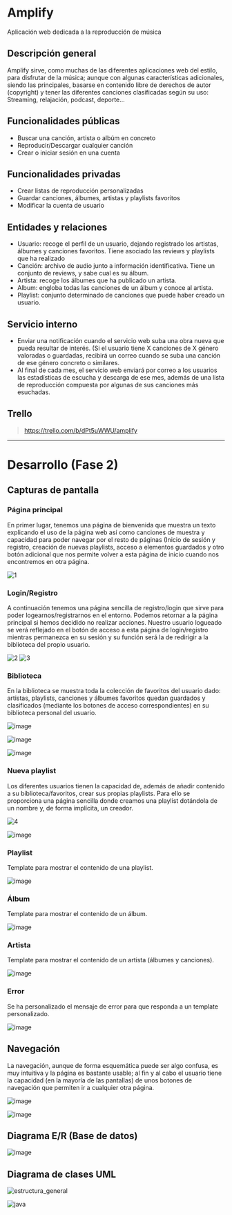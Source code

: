 # Amplify
Aplicación web dedicada a la reproducción de música

## Descripción general
Amplify sirve, como muchas de las diferentes aplicaciones web del estilo, para disfrutar de la música; aunque con algunas características adicionales, siendo las principales, basarse en contenido libre de derechos de autor (copyright) y tener las diferentes canciones clasificadas según su uso: Streaming, relajación, podcast, deporte...

## Funcionalidades públicas
- Buscar una canción, artista o albúm en concreto
- Reproducir/Descargar cualquier canción
- Crear o iniciar sesión en una cuenta

## Funcionalidades privadas
- Crear listas de reproducción personalizadas
- Guardar canciones, álbumes, artistas y playlists favoritos
- Modificar la cuenta de usuario

## Entidades y relaciones
- Usuario: recoge el perfil de un usuario, dejando registrado los artistas, álbumes y canciones favoritos. Tiene asociado las reviews y playlists que ha realizado
- Canción: archivo de audio junto a información identificativa. Tiene un conjunto de reviews, y sabe cual es su álbum.
- Artista: recoge los álbumes que ha publicado un artista.
- Album: engloba todas las canciones de un álbum y conoce al artista.
- Playlist: conjunto determinado de canciones que puede haber creado un usuario.

## Servicio interno
- Enviar una notificación cuando el servicio web suba una obra nueva que pueda resultar de interés. (Si el usuario tiene X canciones de X género valoradas o guardadas, recibirá un correo cuando se suba una canción de ese género concreto o similares. 
- Al final de cada mes, el servicio web enviará por correo a los usuarios las estadísticas de escucha y descarga de ese mes, además de una lista de reproducción compuesta por algunas de sus canciones más esuchadas. 
  
## Trello
> https://trello.com/b/dPt5uWWU/amplify

---
      
# Desarrollo (Fase 2)
## Capturas de pantalla 
### Página principal
En primer lugar, tenemos una página de bienvenida que muestra un texto explicando el uso de la página web así como canciones de muestra y capacidad para poder navegar por el resto de páginas (Inicio de sesión y registro, creación de nuevas playlists, acceso a elementos guardados y otro botón adicional que nos permite volver a esta página de inicio cuando nos encontremos en otra página.

![1](https://user-images.githubusercontent.com/56352638/155112327-7e1e3217-50aa-41ba-a04c-83599aad1cb8.png)

### Login/Registro
A continuación tenemos una página sencilla de registro/login que sirve para poder logearnos/registrarnos en el entorno. Podemos retornar a la página principal si hemos decidido no realizar acciones. Nuestro usuario logueado se verá reflejado en el botón de acceso a esta página de login/registro mientras permanezca en su sesión y su función será la de redirigir a la biblioteca del propio usuario.

![2](https://user-images.githubusercontent.com/56352638/155112833-7d3fee78-4416-4489-a38d-0e6516229b49.png)
![3](https://user-images.githubusercontent.com/56352638/155113001-0910d236-dad1-4fda-8f83-087dcbced3c9.png)

### Biblioteca
En la biblioteca se muestra toda la colección de favoritos del usuario dado: artistas, playlists, canciones y álbumes favoritos quedan guardados y clasificados (mediante los botones de acceso correspondientes) en su biblioteca personal del usuario.

![image](https://user-images.githubusercontent.com/56352638/155113339-f22cce47-22a0-4ac4-b729-e0903ad23566.png)

![image](https://user-images.githubusercontent.com/56352638/155113726-78ccd7d9-f427-492a-8525-c01d8f6ab00e.png)

![image](https://user-images.githubusercontent.com/56352638/155113864-2faabdd9-eb52-4f03-be60-9f82e2233eac.png)

### Nueva playlist
Los diferentes usuarios tienen la capacidad de, además de añadir contenido a su biblioteca/favoritos, crear sus propias playlists. Para ello se proporciona una página sencilla donde creamos una playlist dotándola de un nombre y, de forma implícita, un creador.

![4](https://user-images.githubusercontent.com/56352638/155114403-a36c78ad-e6e5-4850-83d3-f9bf1f41a8e1.png)

![image](https://user-images.githubusercontent.com/56352638/155114383-e1b816c4-924e-4ceb-a99a-200e0c306e90.png)

### Playlist
Template para mostrar el contenido de una playlist.

![image](https://user-images.githubusercontent.com/56352638/155116072-89efed42-577b-4e32-ac5f-5fc1ab1b5f54.png)

### Álbum
Template para mostrar el contenido de un álbum.

![image](https://user-images.githubusercontent.com/56352638/155116220-7e9bc9d0-1c70-4908-af40-904ca525ed39.png)

### Artista
Template para mostrar el contenido de un artista (álbumes y canciones).

![image](https://user-images.githubusercontent.com/56352638/155115644-144dcc49-a0f0-4f5d-8715-3b2f963d3bd1.png)

### Error
Se ha personalizado el mensaje de error para que responda a un template personalizado.

![image](https://user-images.githubusercontent.com/56352638/155114680-4a7ecf3a-edbd-4b06-a504-a92a24b94f99.png)

## Navegación
La navegación, aunque de forma esquemática puede ser algo confusa, es muy intuitiva y la página es bastante usable; al fin y al cabo el usuario tiene la capacidad (en la mayoría de las pantallas) de unos botones de navegación que permiten ir a cualquier otra página.

![image](https://user-images.githubusercontent.com/56352638/155116888-d873a57b-69da-4f83-8cb2-9b97fc4967b6.png)

![image](https://user-images.githubusercontent.com/56352638/155119670-2d2f7895-e6b0-48b2-b93a-a7eecea85c2a.png)

## Diagrama E/R (Base de datos)
![image](https://user-images.githubusercontent.com/56352638/155110484-4ee35071-48a6-4116-afa5-0c1eeb679f0e.png)

## Diagrama de clases UML
![estructura_general](https://user-images.githubusercontent.com/56352638/155112509-16e41668-6151-4713-9716-b3b49a66e0e5.png)

![java](https://user-images.githubusercontent.com/56352638/155110781-5cf71c0d-3f85-43ae-9102-5903e2918566.png)
